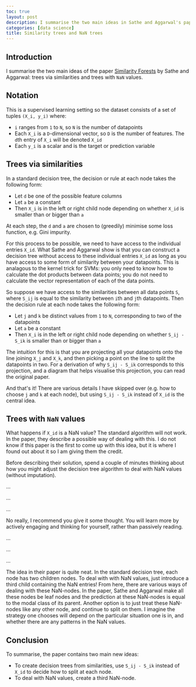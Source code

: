 ```yaml
---
toc: true
layout: post
description: I summarise the two main ideas in Sathe and Aggarwal's paper Similarity Forests.
categories: [data science]
title: Similarity trees and NaN trees
---
```


## Introduction
I summarise the two main ideas of the paper [Similarity Forests](http://saketsathe.net/downloads/simforest.pdf) by Sathe and Aggarwal: trees via similarities and trees with `NaN` values.

## Notation
This is a supervised learning setting so the dataset consists of a set of tuples `(X_i, y_i)` where:
* `i` ranges from `1` to `N`, so `N` is the number of datapoints
* Each `X_i` is a `D`-dimensional vector, so `D` is the number of features. The `d`th entry of `X_i` will be denoted `X_id`
* Each `y_i` is a scalar and is the target or prediction variable

## Trees via similarities
In a standard decision tree, the decision or rule at each node takes the following form:
* Let `d` be one of the possible feature columns
* Let `a` be a constant
* Then `X_i` is in the left or right child node depending on whether `X_id` is smaller than or bigger than `a`

At each step, the `d` and `a` are chosen to (greedily) minimise some loss function, e.g. Gini impurity.

For this process to be possible, we need to have access to the individual entries `X_id`. What Sathe and Aggarwal show is that you can construct a decision tree without access to these individual entries `X_id` as long as you have access to some form of similarity between your datapoints. This is analagous to the kernel trick for SVMs: you only need to know how to calculate the dot products between data points; you do not need to calculate the vector representation of each of the data points.

So suppose we have access to the similarities between all data points `S`, where `S_ij` is equal to the similarity between `i`th and `j`th datapoints. Then the decision rule at each node takes the following form:
* Let `j` and `k` be distinct values from `1` to `N`, corresponding to two of the datapoints
* Let `a` be a constant
* Then `X_i` is in the left or right child node depending on whether `S_ij - S_ik` is smaller than or bigger than `a`

The intuition for this is that you are projecting all your datapoints onto the line joining `X_j` and `X_k`, and then picking a point on the line to split the datapoints in two. For a derivation of why `S_ij - S_ik` corresponds to this projection, and a diagram that helps visualise this projection, you can read the original paper.

And that's it! There are various details I have skipped over (e.g. how to choose `j` and `k` at each node), but using `S_ij - S_ik` instead of `X_id` is the central idea.

## Trees with `NaN` values
What happens if `X_id` is a NaN value? The standard algorithm will not work. In the paper, they describe a possible way of dealing with this. I do not know if this paper is the first to come up with this idea, but it is where I found out about it so I am giving them the credit.

Before describing their solution, spend a couple of minutes thinking about how you might adjust the decision tree algorithm to deal with NaN values (without imputation).

...

...

...

No really, I recommend you give it some thought. You will learn more by actively engaging and thinking for yourself, rather than passively reading.

...

...

...

The idea in their paper is quite neat. In the standard decision tree, each node has two children nodes. To deal with with NaN values, just introduce a third child containing the NaN entries! From here, there are various ways of dealing with these NaN-nodes. In the paper, Sathe and Aggarwal make all these nodes be leaf nodes and the prediction at these NaN-nodes is equal to the modal class of its parent. Another option is to just treat these NaN-nodes like any other node, and continue to split on them.  I imagine the strategy one chooses will depend on the particular situation one is in, and whether there are any patterns in the NaN values.

## Conclusion
To summarise, the paper contains two main new ideas:
* To create decision trees from similarities, use `S_ij - S_ik` instead of `X_id` to decide how to split at each node.
* To deal with NaN values, create a third NaN-node.
